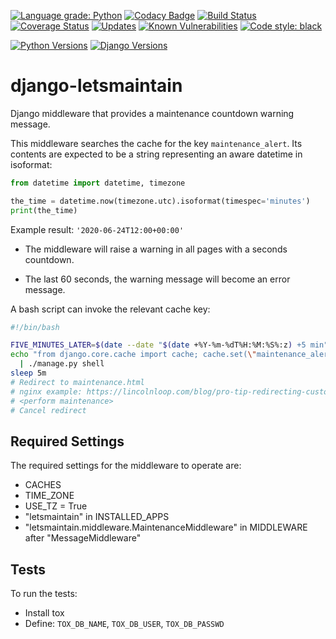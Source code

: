 [![Language grade: Python](https://img.shields.io/lgtm/grade/python/g/raratiru/django-letmaintain.svg?logo=lgtm&logoWidth=18)](https://lgtm.com/projects/g/raratiru/django-letsmaintain/context:python)
[![Codacy Badge](https://api.codacy.com/project/badge/Grade/61b3e157f170421ca3388f83567a873a)](https://www.codacy.com/app/raratiru/django-letsmaintain?utm_source=github.com&amp;utm_medium=referral&amp;utm_content=raratiru/django-letsmaintain&amp;utm_campaign=Badge_Grade)
[![Build Status](https://travis-ci.com/raratiru/django-letsmaintain.svg?branch=master)](https://travis-ci.com/raratiru/django-letsmaintain)
[![Coverage Status](https://coveralls.io/repos/github/raratiru/django-letsmaintain/badge.svg?branch=travis)](https://coveralls.io/github/raratiru/django-letsmaintain?branch=travis)
[![Updates](https://pyup.io/repos/github/raratiru/django-letmaintain/shield.svg)](https://pyup.io/repos/github/raratiru/django-letsmaintain/)
[![Known Vulnerabilities](https://snyk.io/test/github/raratiru/django-letsmaintain/badge.svg?targetFile=test_setup%2Frequirements.txt)](https://snyk.io/test/github/raratiru/django-letsmaintain?targetFile=test_setup%2Frequirements.txt)
[![Code style: black](https://img.shields.io/badge/code%20style-black-000000.svg)](https://github.com/ambv/black)

[![Python Versions](https://img.shields.io/badge/Python-3.7%20|%203.8-%236600cc)](https://docs.djangoproject.com/en/dev/faq/install/#what-python-version-can-i-use-with-django)
[![Django Versions](https://img.shields.io/badge/Django-2.2%20|%203.0-brown.svg)](https://www.djangoproject.com/download/)

# django-letsmaintain
Django middleware that provides a maintenance countdown warning message.


This middleware searches the cache for the key `maintenance_alert`. Its contents are expected to be a string representing an aware datetime in isoformat:

```python
from datetime import datetime, timezone

the_time = datetime.now(timezone.utc).isoformat(timespec='minutes')
print(the_time)
```
Example result: `'2020-06-24T12:00+00:00'`

* The middleware will raise a warning in all pages with a seconds countdown.

* The last 60 seconds, the warning message will become an error message.

A bash script can invoke the relevant cache key:

```bash
#!/bin/bash

FIVE_MINUTES_LATER=$(date --date "$(date +%Y-%m-%dT%H:%M:%S%:z) +5 min" --iso-8601=minutes)
echo "from django.core.cache import cache; cache.set(\"maintenance_alert\", \"$FIVE_MINUTES_LATER\")" \
  | ./manage.py shell
sleep 5m
# Redirect to maintenance.html
# nginx example: https://lincolnloop.com/blog/pro-tip-redirecting-custom-nginx-maintenance-page/
# <perform maintenance>
# Cancel redirect
```

## Required Settings
The required settings for the middleware to operate are:

* CACHES
* TIME_ZONE
* USE_TZ = True
* "letsmaintain" in INSTALLED_APPS
* "letsmaintain.middleware.MaintenanceMiddleware" in MIDDLEWARE after "MessageMiddleware"

## Tests

To run the tests:

* Install tox
* Define: `TOX_DB_NAME`, `TOX_DB_USER`, `TOX_DB_PASSWD`
